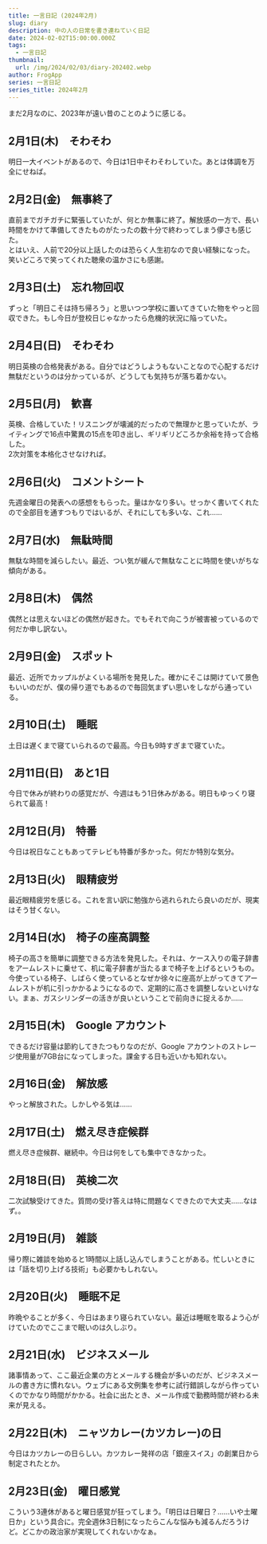 ```yaml
---
title: 一言日記 (2024年2月)
slug: diary
description: 中の人の日常を書き連ねていく日記
date: 2024-02-02T15:00:00.000Z
tags:
  - 一言日記
thumbnail:
  url: /img/2024/02/03/diary-202402.webp
author: FrogApp
series: 一言日記
series_title: 2024年2月
---
```


まだ2月なのに、2023年が遠い昔のことのように感じる。

## 2月1日(木)　そわそわ

明日一大イベントがあるので、今日は1日中そわそわしていた。あとは体調を万全にせねば。

## 2月2日(金)　無事終了

直前までガチガチに緊張していたが、何とか無事に終了。解放感の一方で、長い時間をかけて準備してきたものがたったの数十分で終わってしまう儚さも感じた。\
とはいえ、人前で20分以上話したのは恐らく人生初なので良い経験になった。笑いどころで笑ってくれた聴衆の温かさにも感謝。

## 2月3日(土)　忘れ物回収

ずっと「明日こそは持ち帰ろう」と思いつつ学校に置いてきていた物をやっと回収できた。もし今日が登校日じゃなかったら危機的状況に陥っていた。

## 2月4日(日)　そわそわ

明日英検の合格発表がある。自分ではどうしようもないことなので心配するだけ無駄だというのは分かっているが、どうしても気持ちが落ち着かない。

## 2月5日(月)　歓喜

英検、合格していた！リスニングが壊滅的だったので無理かと思っていたが、ライティングで16点中驚異の15点を叩き出し、ギリギリどころか余裕を持って合格した。\
2次対策を本格化させなければ。

## 2月6日(火)　コメントシート

先週金曜日の発表への感想をもらった。量はかなり多い。せっかく書いてくれたので全部目を通すつもりではいるが、それにしても多いな、これ……

## 2月7日(水)　無駄時間

無駄な時間を減らしたい。最近、つい気が緩んで無駄なことに時間を使いがちな傾向がある。

## 2月8日(木)　偶然

偶然とは思えないほどの偶然が起きた。でもそれで向こうが被害被っているので何だか申し訳ない。

## 2月9日(金)　スポット

最近、近所でカップルがよくいる場所を発見した。確かにそこは開けていて景色もいいのだが、僕の帰り道でもあるので毎回気まずい思いをしながら通っている。

## 2月10日(土)　睡眠

土日は遅くまで寝ていられるので最高。今日も9時すぎまで寝ていた。

## 2月11日(日)　あと1日

今日で休みが終わりの感覚だが、今週はもう1日休みがある。明日もゆっくり寝られて最高！

## 2月12日(月)　特番

今日は祝日なこともあってテレビも特番が多かった。何だか特別な気分。

## 2月13日(火)　眼精疲労

最近眼精疲労を感じる。これを言い訳に勉強から逃れられたら良いのだが、現実はそう甘くない。

## 2月14日(水)　椅子の座高調整

椅子の高さを簡単に調整できる方法を発見した。それは、ケース入りの電子辞書をアームレストに乗せて、机に電子辞書が当たるまで椅子を上げるというもの。\
今使っている椅子、しばらく使っているとなぜか徐々に座高が上がってきてアームレストが机に引っかかるようになるので、定期的に高さを調整しないといけない。まぁ、ガスシリンダーの活きが良いということで前向きに捉えるか……

## 2月15日(木)　Google アカウント

できるだけ容量は節約してきたつもりなのだが、Google アカウントのストレージ使用量が7GB台になってしまった。課金する日も近いかも知れない。

## 2月16日(金)　解放感

やっと解放された。しかしやる気は……

## 2月17日(土)　燃え尽き症候群

燃え尽き症候群、継続中。今日は何をしても集中できなかった。

## 2月18日(日)　英検二次

二次試験受けてきた。質問の受け答えは特に問題なくできたので大丈夫……なはず。。

## 2月19日(月)　雑談

帰り際に雑談を始めると1時間以上話し込んでしまうことがある。忙しいときには「話を切り上げる技術」も必要かもしれない。

## 2月20日(火)　睡眠不足

昨晩やることが多く、今日はあまり寝られていない。最近は睡眠を取るよう心がけていたのでここまで眠いのは久しぶり。

## 2月21日(水)　ビジネスメール

諸事情あって、ここ最近企業の方とメールする機会が多いのだが、ビジネスメールの書き方に慣れない。ウェブにある文例集を参考に試行錯誤しながら作っていくのでかなり時間がかかる。社会に出たとき、メール作成で勤務時間が終わる未来が見える。

## 2月22日(木)　ニャツカレー(カツカレー)の日

今日はカツカレーの日らしい。カツカレー発祥の店「銀座スイス」の創業日から制定されたとか。

## 2月23日(金)　曜日感覚

こういう3連休があると曜日感覚が狂ってしまう。「明日は日曜日？……いや土曜日か」という具合に。完全週休3日制になったらこんな悩みも減るんだろうけど。どこかの政治家が実現してくれないかなぁ。

